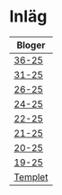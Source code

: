 # Inläg


| Bloger                                                 |
| -------------------------------------------------------- |
| [36-25](https://caspian.rosengren.nu/blog/36-25.html)  |
| [31-25](https://caspian.rosengren.nu/blog/31-25.html)  |
| [26-25](https://caspian.rosengren.nu/blog/26-25.html)  |
| [24-25](https://caspian.rosengren.nu/blog/24-25.html)  |
| [22-25](https://caspian.rosengren.nu/blog/22-25.html)  |
| [21-25](https://caspian.rosengren.nu/blog/21-25.html)  |
| [20-25](https://caspian.rosengren.nu/blog/20-25.html)  |
| [19-25](https://caspian.rosengren.nu/blog/19-25.html)  |
| [Templet](https://caspian.rosengren.nu/blog/mall.html) |
